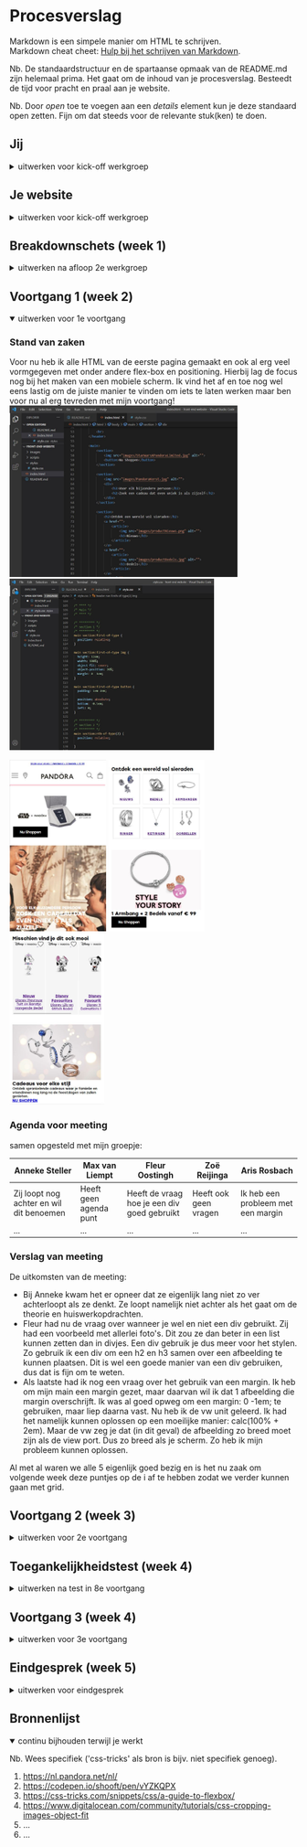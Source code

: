 # Procesverslag
Markdown is een simpele manier om HTML te schrijven.  
Markdown cheat cheet: [Hulp bij het schrijven van Markdown](https://github.com/adam-p/markdown-here/wiki/Markdown-Cheatsheet).

Nb. De standaardstructuur en de spartaanse opmaak van de README.md zijn helemaal prima. Het gaat om de inhoud van je procesverslag. Besteedt de tijd voor pracht en praal aan je website.

Nb. Door *open* toe te voegen aan een *details* element kun je deze standaard open zetten. Fijn om dat steeds voor de relevante stuk(ken) te doen.





## Jij

<details>
<summary>uitwerken voor kick-off werkgroep</summary>

### Auteur:
Aris Rosbach - 500800470

#### Je startniveau:
Niveau rood (met een beetje Zwart)

#### Je focus:
Mijn focus wordt responsive als ik er tijd voor heb ga ik aan de slag met de surface plane.
 
</details>





## Je website

<details>
<summary>uitwerken voor kick-off werkgroep</summary>

### Je opdracht:
Ik ga de PANDORA website namaken: https://nl.pandora.net/nl/

#### Screenshot(s) van de eerste pagina (small screen): 
Home<br>
<img src="images/ReadMe/pandoraHome.jpg" width="375px" alt="omschrijving van de pagina">

#### Screenshot(s) van de tweede pagina (small screen):
Verzorging en Onderhoud<br>
<img src="images/ReadMe/pandoraOnderhoud.jpg" width="375px" alt="omschrijving van de pagina">
 
</details>



## Breakdownschets (week 1)

<details>
<summary>uitwerken na afloop 2e werkgroep</summary>

### De hele Home pagina: 
<img src="images/ReadMe/BreakdownSite-Home.png" width="375px" alt="breakdown van de hele pagina">

### De hele Onderhoud pagina: 
<img src="images/ReadMe/BreakdownSite-Onderhoud.png" width="375px" alt="breakdown van de hele pagina">

### Dynamische delen (bijv menu): 
<img src="images/ReadMe/BreakdownSite-01.png" width="375px" alt="breakdown van een dynamisch deel">

### Nog meer dynamische delen prt 2: 
<img src="images/ReadMe/BreakdownSite-02.png" width="375px" alt="breakdown van nog een dynamisch deel">

</details>





## Voortgang 1 (week 2)

<details open>
<summary>uitwerken voor 1e voortgang</summary>

### Stand van zaken
Voor nu heb ik alle HTML van de eerste pagina gemaakt en ook al erg veel vormgegeven met onder andere
flex-box en positioning. Hierbij lag de focus nog bij het maken van een mobiele scherm. 
Ik vind het af en toe nog wel eens lastig om de juiste manier te vinden om 
iets te laten werken maar ben voor nu al erg tevreden met mijn voortgang! <br>
<img src="images/ReadMe/CodeHTMLMain.JPG" height="300px" alt="Schermafbeelding van de main HTML">
<img src="images/ReadMe/CodeCSSMain.JPG" height="300px" alt="Schermafbeelding van de main CSS">

<img src="images/ReadMe/SchermafbeeldingVoortgang1.1.JPG" height="300px" alt="Schermafbeelding van de voortgang 1">
<img src="images/ReadMe/SchermafbeeldingVoortgang1.2.JPG" height="300px" alt="Schermafbeelding van de voortgang 2">
<img src="images/ReadMe/SchermafbeeldingVoortgang1.3.JPG" height="300px" alt="Schermafbeelding van de voortgang 3">


### Agenda voor meeting
samen opgesteld met mijn groepje:

| Anneke Steller | Max van Liempt   | Fleur Oostingh | Zoë Reijinga     | Aris Rosbach     |
| ---            | ---              | ---            | ---              | ---              |
| Zij loopt nog achter en wil dit benoemen  | Heeft geen agenda punt | Heeft de vraag hoe je een div goed gebruikt | Heeft ook geen vragen | Ik heb een probleem met een margin |
| ...    | ...    | ...    | ...    | ...    |


### Verslag van meeting
De uitkomsten van de meeting:

- Bij Anneke kwam het er opneer dat ze eigenlijk lang niet zo ver achterloopt als ze denkt. Ze loopt namelijk niet achter als het gaat om de theorie en huiswerkopdrachten.
- Fleur had nu de vraag over wanneer je wel en niet een div gebruikt. Zij had een voorbeeld met allerlei foto's. Dit zou ze dan beter in een list kunnen zetten dan in divjes. Een div gebruik je dus meer voor het stylen. Zo gebruik ik een div om een h2 en h3 samen over een afbeelding te kunnen plaatsen. Dit is wel een goede manier van een div gebruiken, dus dat is fijn om te weten.
- Als laatste had ik nog een vraag over het gebruik van een margin. Ik heb om mijn main een margin gezet, maar daarvan wil ik dat 1 afbeelding die margin overschrijft. Ik was al goed opweg om een margin: 0 -1em; te gebruiken, maar liep daarna vast. Nu heb ik de vw unit geleerd. Ik had het namelijk kunnen oplossen op een moeilijke manier: calc(100% + 2em). Maar de vw zeg je dat (in dit geval) de afbeelding zo breed moet zijn als de view port. Dus zo breed als je scherm. Zo heb ik mijn probleem kunnen oplossen.

Al met al waren we alle 5 eigenlijk goed bezig en is het nu zaak om volgende week deze puntjes op de i af te hebben zodat we verder kunnen gaan met grid.

</details>





## Voortgang 2 (week 3)

<details>
<summary>uitwerken voor 2e voortgang</summary>

### Stand van zaken
Op dit moment heb ik alle content op mijn 1e pagina staan. Daarnaast ben ik ook bijna klaar met de 2e pagina. Voor nu zien de schermen er goed uit op een mobiel scherm. Ik heb al wat JavaScript geschreven en zelfs al een animatie toegevoegd. Dus vanaf nu ga ik mij richten op het responsive maken van mijn website. Hierbij ga ik gebruik maken van grid, iets wat ik nog niet ken en dus moet gaan uitzoeken hoe ik het allemaal precies kan toepassen. <br>
<img src="images/ReadMe/CodeHTMLMain2.JPG" height="260px" alt="Schermafbeelding van de main HTML">
<img src="images/ReadMe/CodeCSSMain2.JPG" height="260px" alt="Schermafbeelding van de main CSS">

<img src="images/ReadMe/SchermafbeeldingVoortgang2.2.JPG" height="300px" alt="Schermafbeelding van de voortgang 1">
<img src="images/ReadMe/SchermafbeeldingVoortgang2.3.JPG" height="300px" alt="Schermafbeelding van de voortgang 2">
<img src="images/ReadMe/SchermafbeeldingVoortgang2.4.JPG" height="300px" alt="Schermafbeelding van de voortgang 3">
<img src="images/ReadMe/SchermafbeeldingVoortgang2.5.JPG" height="300px" alt="Schermafbeelding van de voortgang 4">




### Agenda voor meeting
samen opgesteld met mijn groepje:

| Max van Liempt  | Zoe Reijinga  | Laurens Duin  | Aris Rosbach  |
| ---            | ---                | ---          | ---              |
| Vroeg zich af hoe hij zijn divjes kan vervangen voor iets anders | Heeft geen specifieke vraag | Heeft ook geen agenda punten | Ik vroeg me af of ze nog tips hadden voor wanneer ik ga beginnen met grid |
| ...            | ...                | ...          | ...              |


### Verslag van meeting
De uitkomsten van de meeting:

Eigenlijk had niemand van ons echt iets waarmee die vast liep dus vroegen we de studentassistenten meer om wat tips.
- Ik begon met mijn code te laten zien en vroeg vooral of ze nog tips hadden voor wanneer ik ga beginnen met grid. Eigenlijk kwam het er op neer dat ik het vooral gewoon moet uitproberen en dat het dan vanzelf wel duidelijk is. Wel moet ik opletten met media queries dat ik nu van een klein scherm naar een groot scherm ga dus dat ik daar wel aan denk.
- Ook hebben we de code van Zoë en Laurens gezien. Wat me daar opviel was dat Zoë ook in de HTML comments had toegevoegd bij haar secties. Dit zodat ze weet de hoeveelste sectie dit is zodat dat handiger werkt in je CSS. Dus dat wil ik ook toevoegen.
- Max liet ook zijn code zien en toen viel het de klassenassistenten op dat hij veel divjes had. Hij vroeg zich vooral af waarmee hij deze kon vervangen. Hierbij kun je denken aan articles of list items. Iets wat ik ook moet onthouden om zoveel mogelijk divjes te voorkomen.

Verder zag bij iedereen de code er erg netjes uit en waren we nog goed op schema. 

</details>





## Toegankelijkheidstest (week 4)

<details>
<summary>uitwerken na test in 8e voortgang</summary>

### Bevindingen
Lijst met je bevindingen die in de test naar voren kwamen:

#### Titel eerste bevinding
Hier korte omschrijving (met indien nodig een afbeelding)

Hier een omschrijving van hoe het opgelost kan worden (met indien nodig een afbeelding)


#### Titel tweede bevinding. 
Hier korte omschrijving (met indien nodig een afbeelding)

Hier een omschrijving van hoe het opgelost kan worden (met indien nodig een afbeelding)


#### Titel volgende bevinding. 
Hier korte omschrijving (met indien nodig een afbeelding)

Hier een omschrijving van hoe het opgelost kan worden (met indien nodig een afbeelding)


#### Titel nog een bevinding. 
Hier korte omschrijving (met indien nodig een afbeelding)

Hier een omschrijving van hoe het opgelost kan worden (met indien nodig een afbeelding)

</details>





## Voortgang 3 (week 4)

<details>
<summary>uitwerken voor 3e voortgang</summary>

### Stand van zaken
hier dit ging goed & dit was lastig (neem ook screenshots op van delen van je website en code)


### Agenda voor meeting
samen met je groepje opstellen

| student 1      | student 2          | student 3    | student 4        |
| ---            | ---                | ---          | ---              |
| dit bespreken  | en dit             | en ik dit    | en dan ik dat    |
| en dat ook nog | dit als er tijd is | nog een punt | dit wil ik zeker |
| ...            | ...                | ...          | ...              |


### Verslag van meeting
hier na afloop snel de uitkomsten van de meeting vastleggen

- punt 1
- punt 2
- nog een punt
- ...

</details>





## Eindgesprek (week 5)

<details>
<summary>uitwerken voor eindgesprek</summary>

### Stand van zaken
hier dit ging goed & dit was lastig (neem ook screenshots op van delen van je website en code)

### Screenshot(s)

hier screenshot(s) van je eindresultaat

</details>





## Bronnenlijst

<details open>
<summary>continu bijhouden terwijl je werkt</summary>

Nb. Wees specifiek ('css-tricks' als bron is bijv. niet specifiek genoeg).

1. https://nl.pandora.net/nl/
2. https://codepen.io/shooft/pen/vYZKQPX
3. https://css-tricks.com/snippets/css/a-guide-to-flexbox/
4. https://www.digitalocean.com/community/tutorials/css-cropping-images-object-fit
5. ...
6. ...


</details>